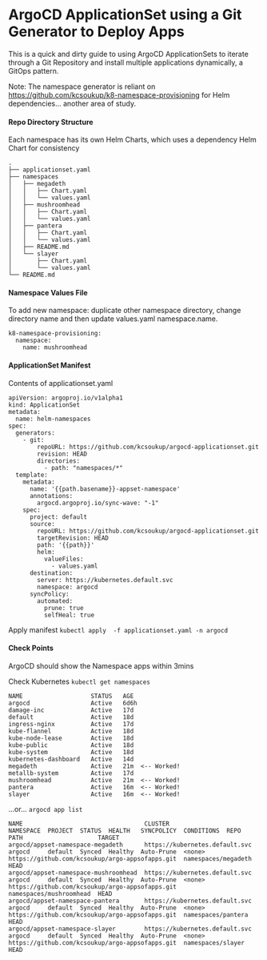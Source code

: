 # ArgoCD ApplicationSet using a Git Generator to Deploy Apps
This is a quick and dirty guide to using ArgoCD ApplicationSets to iterate through a Git Repository and install multiple applications dynamically, a GitOps pattern.

Note: The namespace generator is reliant on https://github.com/kcsoukup/k8-namespace-provisioning for Helm dependencies... another area of study.


#### Repo Directory Structure
Each namespace has its own Helm Charts, which uses a dependency Helm Chart for consistency
```
.
├── applicationset.yaml
├── namespaces
│   ├── megadeth
│   │   ├── Chart.yaml
│   │   └── values.yaml
│   ├── mushroomhead
│   │   ├── Chart.yaml
│   │   └── values.yaml
│   ├── pantera
│   │   ├── Chart.yaml
│   │   └── values.yaml
│   ├── README.md
│   └── slayer
│       ├── Chart.yaml
│       └── values.yaml
└── README.md
```

#### Namespace Values File
To add new namespace: duplicate other namespace directory, change directory name and then update values.yaml namespace.name.
```
k8-namespace-provisioning:
  namespace:
    name: mushroomhead
```

#### ApplicationSet Manifest

Contents of applicationset.yaml
```
apiVersion: argoproj.io/v1alpha1
kind: ApplicationSet
metadata:
  name: helm-namespaces
spec:
  generators:
    - git:
        repoURL: https://github.com/kcsoukup/argocd-applicationset.git
        revision: HEAD
        directories:
          - path: "namespaces/*"
  template:
    metadata:
      name: '{{path.basename}}-appset-namespace'
      annotations:
        argocd.argoproj.io/sync-wave: "-1"
    spec:
      project: default
      source:
        repoURL: https://github.com/kcsoukup/argocd-applicationset.git
        targetRevision: HEAD
        path: '{{path}}'
        helm:
          valueFiles:
            - values.yaml
      destination:
        server: https://kubernetes.default.svc
        namespace: argocd
      syncPolicy:
        automated:
          prune: true
          selfHeal: true

```

Apply manifest
`kubectl apply  -f applicationset.yaml -n argocd`

#### Check Points
ArgoCD should show the Namespace apps within 3mins

Check Kubernetes
`kubectl get namespaces`

```
NAME                   STATUS   AGE
argocd                 Active   6d6h
damage-inc             Active   17d
default                Active   18d
ingress-nginx          Active   17d
kube-flannel           Active   18d
kube-node-lease        Active   18d
kube-public            Active   18d
kube-system            Active   18d
kubernetes-dashboard   Active   14d
megadeth               Active   21m  <-- Worked!
metallb-system         Active   17d
mushroomhead           Active   21m  <-- Worked!
pantera                Active   16m  <-- Worked!
slayer                 Active   16m  <-- Worked!
```

...or...
`argocd app list`

```
NAME                                  CLUSTER                         NAMESPACE  PROJECT  STATUS  HEALTH   SYNCPOLICY  CONDITIONS  REPO                                             PATH                     TARGET
argocd/appset-namespace-megadeth      https://kubernetes.default.svc  argocd     default  Synced  Healthy  Auto-Prune  <none>      https://github.com/kcsoukup/argo-appsofapps.git  namespaces/megadeth      HEAD
argocd/appset-namespace-mushroomhead  https://kubernetes.default.svc  argocd     default  Synced  Healthy  Auto-Prune  <none>      https://github.com/kcsoukup/argo-appsofapps.git  namespaces/mushroomhead  HEAD
argocd/appset-namespace-pantera       https://kubernetes.default.svc  argocd     default  Synced  Healthy  Auto-Prune  <none>      https://github.com/kcsoukup/argo-appsofapps.git  namespaces/pantera       HEAD
argocd/appset-namespace-slayer        https://kubernetes.default.svc  argocd     default  Synced  Healthy  Auto-Prune  <none>      https://github.com/kcsoukup/argo-appsofapps.git  namespaces/slayer        HEAD
```
